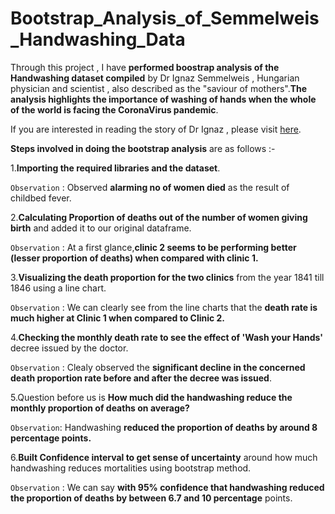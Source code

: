 # Bootstrap_Analysis_of_Semmelweis_Handwashing_Data

Through this project , I have **performed boostrap analysis of the Handwashing dataset compiled** by Dr Ignaz Semmelweis , Hungarian physician and scientist , also described as the "saviour of mothers".**The analysis highlights the importance of washing of hands when the whole of the world is facing the CoronaVirus pandemic**.

If you are interested in reading the story of Dr Ignaz , please visit [here](https://github.com/RishabhBansal2409/Bootstrap_Analysis_of_Handwashing_Data/blob/master/Writeup%20on%20%20Dr%20Ignaz%20%20Semmelweis).

**Steps involved in doing the bootstrap analysis** are as follows :-

1.**Importing the required libraries and the dataset**.  

`Observation` : Observed **alarming no of women died** as the result of childbed fever.

2.**Calculating Proportion of deaths out of the number of women giving birth** and added it to our original dataframe.  

`Observation` : At a first glance,**clinic 2 seems to be performing better (lesser proportion of deaths) when compared with clinic 1.**

3.**Visualizing the death proportion for the two clinics** from the year 1841 till 1846 using a line chart.  

`Observation` : We can clearly see from the line charts that the **death rate is much higher at Clinic 1 when compared to Clinic 2.**

4.**Checking the monthly death rate to see the effect of 'Wash your Hands'** decree issued by the doctor.  

`Observation` : Clealy observed the **significant decline in the concerned death proportion rate before and after the decree was issued**.

5.Question before us is **How much did the handwashing reduce the monthly proportion of deaths on average?**  

`Observation`: Handwashing **reduced the proportion of deaths by around 8 percentage points.**

6.**Built Confidence interval to get sense of uncertainty** around how much handwashing reduces mortalities using bootstrap method.  

`Observation` : We can say **with 95% confidence that handwashing reduced the proportion of deaths by between 6.7 and 10 percentage** points.
